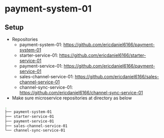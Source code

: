 # payment-system-01

## Setup
- Repositories
    - payment-system-01: https://github.com/ericdaniel6166/payment-system-01
    - starter-service-01: https://github.com/ericdaniel6166/starter-service-01
    - payment-service-01: https://github.com/ericdaniel6166/payment-service-01
    - sales-channel-service-01: https://github.com/ericdaniel6166/sales-channel-service-01
    - channel-sync-service-01: https://github.com/ericdaniel6166/channel-sync-service-01
- Make sure microservice repositories at directory as below

```bash
.
├── payment-system-01
├── starter-service-01
├── payment-service-01
├── sales-channel-service-01
└── channel-sync-service-01
```
